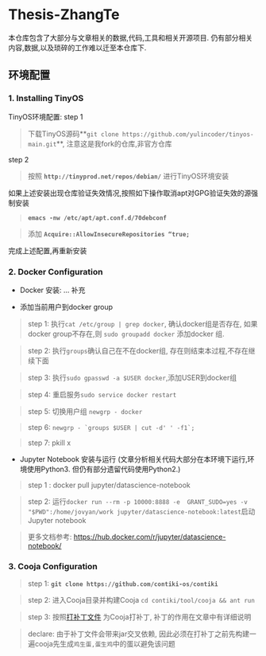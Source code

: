 # Thesis-ZhangTe
本仓库包含了大部分与文章相关的数据,代码,工具和相关开源项目.
仍有部分相关内容,数据,以及琐碎的工作难以迁至本仓库下.

## 环境配置
### 1. Installing TinyOS
TinyOS环境配置:
step 1
> 下载TinyOS源码**```git clone https://github.com/yulincoder/tinyos-main.git```**, 注意这是我fork的仓库,非官方仓库

step 2
> 按照 **```http://tinyprod.net/repos/debian/```** 进行TinyOS环境安装

如果上述安装出现仓库验证失效情况,按照如下操作取消apt对GPG验证失效的源强制安装
> **``` emacs -nw /etc/apt/apt.conf.d/70debconf ```**

> 添加 **```Acquire::AllowInsecureRepositories “true;```**

完成上述配置,再重新安装

### 2. Docker Configuration 
* Docker 安装:  ... 补充

* 添加当前用户到docker group
> step 1: 执行`cat /etc/group | grep docker`, 确认docker组是否存在, 如果docker group不存在,则 `sudo groupadd docker` 添加docker 组.

> step 2: 执行`groups`确认自己在不在docker组, 存在则结束本过程,不存在继续下面

> step 3: 执行`sudo gpasswd -a $USER docker`,添加USER到docker组

> step 4: 重启服务`sudo service docker restart`

> step 5: 切换用户组 `newgrp - docker`

> step 6: ``` newgrp - `groups $USER | cut -d' ' -f1`; ```

> step 7: pkill x

* Jupyter Notebook 安装与运行 (文章分析相关代码大部分在本环境下运行,环境使用Python3. 但仍有部分遗留代码使用Python2.)
> step 1 : docker pull jupyter/datascience-notebook

> step 2: 运行`docker run --rm -p 10000:8888 -e  GRANT_SUDO=yes -v "$PWD":/home/jovyan/work jupyter/datascience-notebook:latest`启动Jupyter notebook

> 更多文档参考: https://hub.docker.com/r/jupyter/datascience-notebook/

### 3. Cooja Configuration
> step 1: **```git clone https://github.com/contiki-os/contiki ```**

> step 2: 进入Cooja目录并构建Cooja `cd contiki/tool/cooja && ant run`

> step 3: 按照[打补丁文件](https://github.com/NEEMSYS/Thesis-ZhangTe/blob/master/Patch-Cooja-TinyOS/README.md) 为Cooja打补丁, 补丁的作用在文章中有详细说明

> declare: 由于补丁文件会带来jar交叉依赖, 因此必须在打补丁之前先构建一遍cooja先生成`鸡生蛋,蛋生鸡`中的蛋以避免该问题